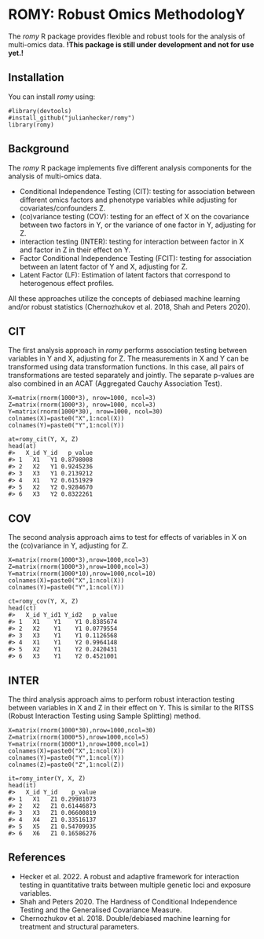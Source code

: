 
<!-- README.md is generated from README.Rmd. Please edit that file -->



# ROMY: Robust Omics MethodologY

<!-- badges: start -->
<!-- badges: end -->

The *romy* R package provides flexible and robust tools for the analysis of multi-omics data. **!This package is still under development and not for use yet.!**

## Installation

You can install *romy* using:

``` {.r}
#library(devtools)
#install_github("julianhecker/romy")
library(romy)
```

## Background

The *romy* R package implements five different analysis components for the analysis of multi-omics data.
- Conditional Independence Testing (CIT): testing for association between different omics factors and phenotype variables while adjusting for covariates/confounders Z.
- (co)variance testing (COV): testing for an effect of X on the covariance between two factors in Y, or the variance of one factor in Y, adjusting for Z.
- interaction testing (INTER): testing for interaction between factor in X and factor in Z in their effect on Y.
- Factor Conditional Independence Testing (FCIT): testing for association between an latent factor of Y and X, adjusting for Z.
- Latent Factor (LF): Estimation of latent factors that correspond to heterogenous effect profiles.

All these approaches utilize the concepts of debiased machine learning and/or robust statistics (Chernozhukov et al. 2018, Shah and Peters 2020).

## CIT

The first analysis approach in *romy* performs association testing between variables in Y and X, adjusting for Z. The measurements in X and Y can be transformed using data transformation functions. In this case, all pairs of transformations are tested separately and jointly. The separate p-values are also combined in an ACAT (Aggregated Cauchy Association Test).

``` {.r}
X=matrix(rnorm(1000*3), nrow=1000, ncol=3)
Z=matrix(rnorm(1000*3), nrow=1000, ncol=3)
Y=matrix(rnorm(1000*30), nrow=1000, ncol=30)
colnames(X)=paste0("X",1:ncol(X))
colnames(Y)=paste0("Y",1:ncol(Y))

at=romy_cit(Y, X, Z)
head(at)
#>   X_id Y_id   p_value
#> 1   X1   Y1 0.8798008
#> 2   X2   Y1 0.9245236
#> 3   X3   Y1 0.2139212
#> 4   X1   Y2 0.6151929
#> 5   X2   Y2 0.9284670
#> 6   X3   Y2 0.8322261
```

## COV

The second analysis approach aims to test for effects of variables in X on the (co)variance in Y, adjusting for Z.

``` {.r}
X=matrix(rnorm(1000*3),nrow=1000,ncol=3)
Z=matrix(rnorm(1000*3),nrow=1000,ncol=3)
Y=matrix(rnorm(1000*10),nrow=1000,ncol=10)
colnames(X)=paste0("X",1:ncol(X))
colnames(Y)=paste0("Y",1:ncol(Y))

ct=romy_cov(Y, X, Z)
head(ct)
#>   X_id Y_id1 Y_id2   p_value
#> 1   X1    Y1    Y1 0.8385674
#> 2   X2    Y1    Y1 0.0779554
#> 3   X3    Y1    Y1 0.1126568
#> 4   X1    Y1    Y2 0.9964148
#> 5   X2    Y1    Y2 0.2420431
#> 6   X3    Y1    Y2 0.4521001
```

## INTER

The third analysis approach aims to perform robust interaction testing between variables in X and Z in their effect on Y. This is similar to the RITSS (Robust Interaction Testing using Sample Splitting) method.

``` {.r}
X=matrix(rnorm(1000*30),nrow=1000,ncol=30)
Z=matrix(rnorm(1000*5),nrow=1000,ncol=5)
Y=matrix(rnorm(1000*1),nrow=1000,ncol=1)
colnames(X)=paste0("X",1:ncol(X))
colnames(Y)=paste0("Y",1:ncol(Y))
colnames(Z)=paste0("Z",1:ncol(Z))

it=romy_inter(Y, X, Z)
head(it)
#>   X_id Y_id    p_value
#> 1   X1   Z1 0.29981073
#> 2   X2   Z1 0.61446873
#> 3   X3   Z1 0.06600819
#> 4   X4   Z1 0.33516137
#> 5   X5   Z1 0.54709935
#> 6   X6   Z1 0.16586276
```

## References

-   Hecker et al. 2022. A robust and adaptive framework for interaction testing in quantitative traits between multiple genetic loci and exposure variables.
-   Shah and Peters 2020. The Hardness of Conditional Independence Testing and the Generalised Covariance Measure.
-   Chernozhukov et al. 2018. Double/debiased machine learning for treatment and structural parameters.
